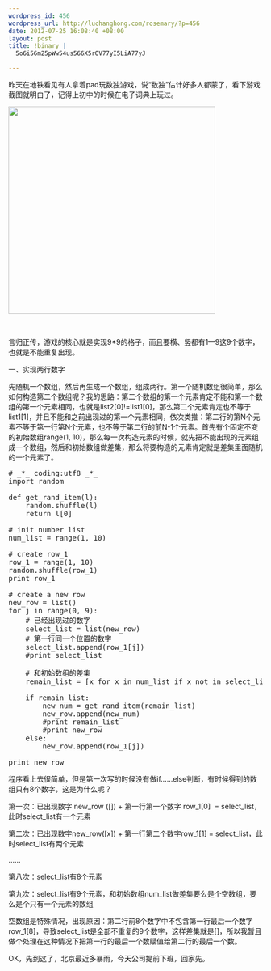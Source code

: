 ```yaml
--- 
wordpress_id: 456
wordpress_url: http://luchanghong.com/rosemary/?p=456
date: 2012-07-25 16:08:40 +08:00
layout: post
title: !binary |
  5o6i56m25pWw54us566X5rOV77yI5LiA77yJ

---
```

昨天在地铁看见有人拿着pad玩数独游戏，说“数独”估计好多人都蒙了，看下游戏截图就明白了，记得上初中的时候在电子词典上玩过。

<a href="http://luchanghong.com/rosemary/wp-content/uploads/2012/07/sudoko.jpg"><img class="alignnone size-full wp-image-457" title="sudoko" src="http://luchanghong.com/rosemary/wp-content/uploads/2012/07/sudoko.jpg" alt="" width="410" height="410" /></a>

&nbsp;

言归正传，游戏的核心就是实现9*9的格子，而且要横、竖都有1—9这9个数字，也就是不能重复出现。

一、实现两行数字

先随机一个数组，然后再生成一个数组，组成两行。第一个随机数组很简单，那么如何构造第二个数组呢？我的思路：第二个数组的第一个元素肯定不能和第一个数组的第一个元素相同，也就是list2[0]!=list1[0]，那么第二个元素肯定也不等于list1[1]，并且不能和之前出现过的第一个元素相同，依次类推：第二行的第N个元素不等于第一行第N个元素，也不等于第二行的前N-1个元素。首先有个固定不变的初始数组range(1, 10)，那么每一次构造元素的时候，就先把不能出现的元素组成一个数组，然后和初始数组做差集，那么将要构造的元素肯定就是差集里面随机的一个元素了。
<pre class="prettyprint">
# _*_ coding:utf8 _*_
import random

def get_rand_item(l):
    random.shuffle(l)
    return l[0]

# init number list
num_list = range(1, 10)

# create row_1
row_1 = range(1, 10)
random.shuffle(row_1)
print row_1

# create a new row
new_row = list()
for j in range(0, 9):
    # 已经出现过的数字
    select_list = list(new_row)
    # 第一行同一个位置的数字 
    select_list.append(row_1[j])
    #print select_list

    # 和初始数组的差集
    remain_list = [x for x in num_list if x not in select_list]

    if remain_list:
        new_num = get_rand_item(remain_list)
        new_row.append(new_num)
        #print remain_list
        #print new_row
    else:
        new_row.append(row_1[j])

print new_row
</pre>
程序看上去很简单，但是第一次写的时候没有做if……else判断，有时候得到的数组只有8个数字，这是为什么呢？

第一次：已出现数字 new_row ([]) + 第一行第一个数字 row_1[0]  = select_list，此时select_list有一个元素

第二次：已出现数字new_row([x]) + 第一行第二个数字row_1[1] = select_list，此时select_list有两个元素

……

第八次：select_list有8个元素

第九次：select_list有9个元素，和初始数组num_list做差集要么是个空数组，要么是个只有一个元素的数组

空数组是特殊情况，出现原因：第二行前8个数字中不包含第一行最后一个数字row_1[8]，导致select_list是全部不重复的9个数字，这样差集就是[]，所以我暂且做个处理在这种情况下把第一行的最后一个数赋值给第二行的最后一个数。

OK，先到这了，北京最近多暴雨，今天公司提前下班，回家先。

&nbsp;
